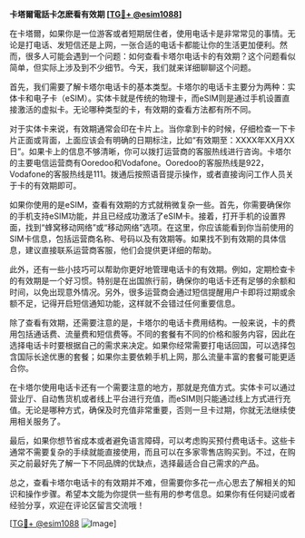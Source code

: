 **卡塔爾電話卡怎麽看有效期 [[TG💪+ @esim1088](https://t.me/s/esim1088)]**

在卡塔爾，如果你是一位游客或者短期居住者，使用电话卡是非常常见的事情。无论是打电话、发短信还是上网，一张合适的电话卡都能让你的生活更加便利。然而，很多人可能会遇到一个问题：如何查看卡塔尔电话卡的有效期？这个问题看似简单，但实际上涉及到不少细节。今天，我们就来详细聊聊这个问题。

首先，我们需要了解卡塔尔电话卡的基本类型。卡塔尔的电话卡主要分为两种：实体卡和电子卡（eSIM）。实体卡就是传统的物理卡，而eSIM则是通过手机设置直接激活的虚拟卡。无论哪种类型的卡，有效期的查看方法都有所不同。

对于实体卡来说，有效期通常会印在卡片上。当你拿到卡的时候，仔细检查一下卡片正面或背面，上面应该会有明确的日期标注，比如“有效期至：XXXX年XX月XX日”。如果卡上的信息不够清晰，你可以拨打运营商的客服热线进行咨询。卡塔尔的主要电信运营商有Ooredoo和Vodafone。Ooredoo的客服热线是922，Vodafone的客服热线是111。拨通后按照语音提示操作，或者直接询问工作人员关于卡的有效期即可。

如果你使用的是eSIM，查看有效期的方式就稍微复杂一些。首先，你需要确保你的手机支持eSIM功能，并且已经成功激活了eSIM卡。接着，打开手机的设置界面，找到“蜂窝移动网络”或“移动网络”选项。在这里，你应该能看到你当前使用的SIM卡信息，包括运营商名称、号码以及有效期等。如果找不到有效期的具体信息，建议直接联系运营商客服，他们会提供更详细的帮助。

此外，还有一些小技巧可以帮助你更好地管理电话卡的有效期。例如，定期检查卡的有效期是一个好习惯。特别是在出国旅行前，确保你的电话卡还有足够的余额和时间，以免出现意外情况。另外，很多运营商会通过短信提醒用户卡即将过期或余额不足，记得开启短信通知功能，这样就不会错过任何重要信息。

除了查看有效期，还需要注意的是，卡塔尔的电话卡费用结构。一般来说，卡的费用包括通话费、流量费和短信费等。不同的套餐有不同的价格和服务内容，因此在选择电话卡时要根据自己的需求来决定。如果你经常需要打电话回国，可以选择包含国际长途优惠的套餐；如果你主要依赖手机上网，那么流量丰富的套餐可能更适合你。

在卡塔尔使用电话卡还有一个需要注意的地方，那就是充值方式。实体卡可以通过营业厅、自动售货机或者线上平台进行充值，而eSIM则只能通过线上方式进行充值。无论是哪种方式，确保及时充值非常重要，否则一旦卡过期，你就无法继续使用相关服务了。

最后，如果你想节省成本或者避免语言障碍，可以考虑购买预付费电话卡。这些卡通常不需要复杂的手续就能直接使用，而且可以在多家零售店购买到。不过，在购买之前最好先了解一下不同品牌的优缺点，选择最适合自己需求的产品。

总之，查看卡塔尔电话卡的有效期并不难，但需要你多花一点心思去了解相关的知识和操作步骤。希望本文能为你提供一些有用的参考信息。如果你有任何疑问或者经验分享，欢迎在评论区留言交流哦！

[[TG💪+ @esim1088](https://t.me/s/esim1088) ![Image](https://i.postimg.cc/4NQfJmqS/Snipaste-2025-05-13-00-14-12.png)]